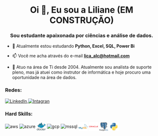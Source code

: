 <h1 align="center">Oi 👋, Eu sou a Liliane (EM CONSTRUÇÃO)</h1>
<h3 align="center">Sou estudante apaixonada por ciências e análise de dados.</h3>

- 🌱 Atualmente estou estudando **Python, Excel, SQL, Power Bi**

- 📫 Você me acha através do e-mail **lica_alc@hotmail.com**

- 📄 Atuo na área de Ti desde 2004. Atualmente sou analista de suporte pleno, mas já atuei como instrutor de informática e hoje procuro uma oportunidade na área de dados. 
 
<h3 align="left">Redes:</h3>
<p align="left">
<a href="https://www.linkedin.com/in/liliane-alc%C3%A2ntara-floren%C3%A7o-977b9b26b">
     <img align="center" alt="LinkedIn" src="https://img.shields.io/badge/LinkedIn-000?style=for-the-badge&logo=linkedin&logoColor=0E76A8">
</a>
 
<a href="https://www.instagram.com/lilianealcantara1984/">
     <img align="center" alt="Intagran" src="https://img.shields.io/badge/Instagram-000?style=for-the-badge&logo=instagram">
</a>
</p>

  <h3 align="left">Hard Skills:</h3>

<p align="left"> 
   <img align="center" src="https://raw.githubusercontent.com/devicons /devicon/master/icons/amazonwebservices/amazonwebservices-original-wordmark.svg" alt="aws" width="30" height="30"/>
    <img align="center" src="https://www.vectorlogo.zone/logos/microsoft_azure/microsoft_azure-icon.svg" alt="azure" largura ="30" height="30"/>
    <img align="center" src="https://raw.githubusercontent.com/devicons/devicon/master/icons/docker/docker-original-wordmark.svg" alt=" docker" width="30" height="30"/> 
    <img align="center" src="https://www.vectorlogo.zone/logos/google_cloud/google_cloud-icon.svg" alt="gcp" width="30" height="30"/> 
    <img align="center" src="https://www.svgrepo.com/show/303229/microsoft-sql-server-logo.svg" alt="mssql" width="30" height="30"/> 
    <img align="center" src="https://raw.githubusercontent.com/devicons/devicon/master/icons/mysql/mysql-original-wordmark.svg" alt="mysql" width="30" height="30"/> 
    <img align="center" src="https://raw.githubusercontent.com/devicons/devicon/master/icons/oracle/oracle-original.svg" alt="oracle" width="30" height="30"/>
    <img align="center" src="https://raw.githubusercontent.com/devicons/devicon/master/icons/postgresql/postgresql-original-wordmark.svg" alt="postgresql " width="30" height="30"/>          <img align="center" src="https://raw.githubusercontent.com/devicons/devicon/master/icons/python/python-original.svg" alt="python" width="30" height="30"/> 




<!---
- 👋 Hi, I’m @lica-alc
- 👀 I’m interested in ...
- 🌱 I’m currently learning ...
- 💞️ I’m looking to collaborate on ...
- 📫 How to reach me ...


lica-alc/lica-alc is a ✨ special ✨ repository because its `README.md` (this file) appears on your GitHub profile.
You can click the Preview link to take a look at your changes.
--->
